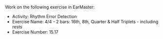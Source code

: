 Work on the following exercise in EarMaster:
- Activity: Rhythm Error Detection
- Exercise Name: 4/4 - 2 bars: 16th, 8th, Quarter & Half Triplets - including rests
- Exercise Number: 15.17
